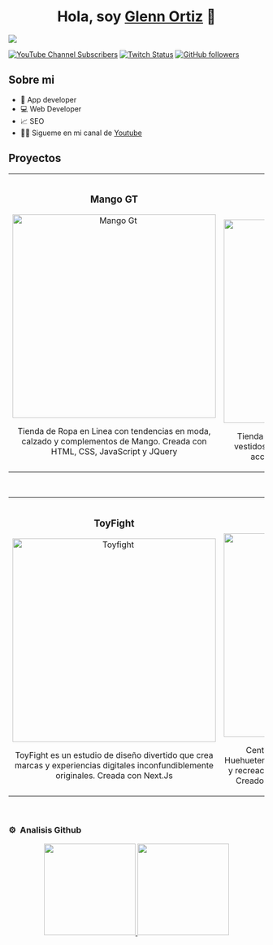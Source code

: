 <div align="center">
<h1 align="center">Hola, soy <a href="https://glenndgk.github.io/glenndeveloper/">Glenn Ortiz</a> 👋</h1>
</div>
<img src="https://i.imgur.com/Ut8KwLD.png">

[![YouTube Channel Subscribers](https://img.shields.io/youtube/channel/subscribers/UCXzxKoAXu-n2wIxXbl5Y2eg)](https://www.youtube.com/channel/UCXzxKoAXu-n2wIxXbl5Y2eg)
[![Twitch Status](https://img.shields.io/twitch/status/glenndgk)](https://www.twitch.tv/glenndgk)
[![GitHub followers](https://img.shields.io/github/followers/glenndgk)](https://github.com/glenndgk)

## Sobre mi

- 📲 App developer
- 💻 Web Developer
- 📈 SEO
- 🧑‍🏫 Sigueme en mi canal de  [Youtube](https://glenndgk.github.io/glenndeveloper/)
  <br>

## Proyectos 
<table>
<tr>
<td width="50%">
<h3 align="center">Mango GT</h3>
<div align="center">
<a href="https://shop.mango.com/gt/teen" target="_blank"><img src="https://i.imgur.com/3QfatD7.png" width="400" alt="Mango Gt"></a>
<p>Tienda de Ropa en Linea con tendencias en moda, calzado y complementos de Mango. Creada con HTML, CSS, JavaScript y JQuery</p>
</div>
                                                                                      
</td>

<td width="50%">
               <br>
<h3 align="center">JLUXLABEL</h3>
<div align="center">                                       
<a href="https://jluxlabel.com/" target="_blank"><img src="https://i.imgur.com/tmDd9JC.png" width="400" alt="JLUXLABEL"></a>
<br>
</p>Tienda de ropa en linea de última moda desde vestidos, blusas, pantalones, monos, conjuntos, accesorios y más!. Creada con Shopify</p>
</div>                                                             
</table>                                                                                 
</div>
<br>

<table>
<tr>
<td width="50%">
<h3 align="center">ToyFight</h3>
<div align="center">
<a href="https://toyfight.co/" target="_blank"><img src="https://i.imgur.com/rJ9Svan.png" width="400" alt="Toyfight"></a>

<p>ToyFight es un estudio de diseño divertido que crea marcas y experiencias digitales inconfundiblemente originales. Creada con Next.Js</p>
</div>
                                                                                      
</td>       

<td width="50%">
<h3 align="center">El Pantanal</h3>
<div align="center">
<a href="https://www.elpantanalgt.com/" target="_blank"><img src="https://i.imgur.com/JYgzQcA.png" width="400" alt="El Pantanal"></a>

<p>Centro Recreativo ubicado en Guatemala, Huehuetenango, el cual goza de muchas actividades y recreaciones con ambiente natural y pet friendly. Creado con Html, Css, JavaScript y Wordpress</p>
</div>
                                                                                      
</td>  
</table>                                                                                 
</div>
<br>

### ⚙️ &nbsp;Analisis Github

<p align="center">
<a href="https://github.com/glenndgk">
  <img height="180em" src="https://github-readme-stats-eight-theta.vercel.app/api?username=glenndgk&show_icons=true&theme=algolia&include_all_commits=true&count_private=true"/>
  <img height="180em" src="https://github-readme-stats-eight-theta.vercel.app/api/top-langs/?username=glenndgk&layout=compact&langs_count=8&theme=algolia"/>
</a>
</p>
